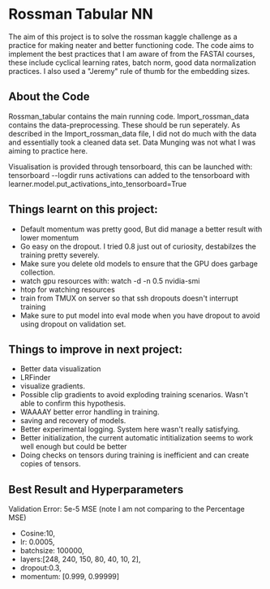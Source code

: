 # Rossman Tabular NN
The aim of this project is to solve the rossman kaggle challenge as a practice for making neater and better functioning code. 
The code aims to implement the best practices that I am aware of from the FASTAI courses, these include cyclical learning rates, batch norm, good data normalization practices. 
I also used a "Jeremy" rule of thumb for the embedding sizes. 

## About the Code
Rossman_tabular contains the main running code. 
Import_rossman_data contains the data-preprocessing. These should be run seperately. 
As described in the Import_rossman_data file, I did not do much with the data and essentially took a cleaned data set. 
Data Munging was not what I was aiming to practice here. 

Visualisation is provided through tensorboard, this can be launched with: tensorboard --logdir runs
activations can added to the tensorboard with learner.model.put_activations_into_tensorboard=True

## Things learnt on this project:
- Default momentum was pretty good, But did manage a better result with lower momentum
- Go easy on the dropout. I tried 0.8 just out of curiosity, destabilzes the training pretty severely.
- Make sure you delete old models to ensure that the GPU does garbage collection. 
- watch gpu resources with: watch -d -n 0.5 nvidia-smi 
- htop for watching resources
- train from TMUX on server so that ssh dropouts doesn't interrupt training
- Make sure to put model into eval mode when you have dropout to avoid using dropout on validation set. 

## Things to improve in next project:
- Better data visualization
- LRFinder
- visualize gradients. 
- Possible clip gradients to avoid exploding training scenarios. Wasn't able to confirm this hypothesis.
- WAAAAY better error handling in training.  
- saving and recovery of models. 
- Better experimental logging. System here wasn't really satisfying. 
- Better initialization, the current automatic intitialization seems to work well enough but could be better
- Doing checks on tensors during training is inefficient and can create copies of tensors. 

## Best Result and Hyperparameters
Validation Error: 5e-5 MSE (note I am not comparing to the Percentage MSE)
- Cosine:10, 
- lr: 0.0005, 
- batchsize: 100000, 
- layers:[248, 240, 150, 80, 40, 10, 2], 
- dropout:0.3, 
- momentum: [0.999, 0.99999]


